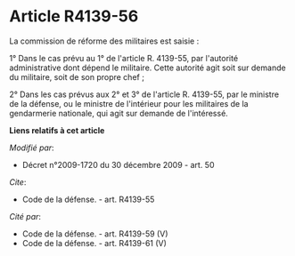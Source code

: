 # Article R4139-56

La commission de réforme des militaires est saisie : 

1° Dans le cas prévu au 1° de l'article R. 4139-55, par l'autorité administrative dont dépend le militaire. Cette autorité
agit soit sur demande du militaire, soit de son propre chef ; 

2° Dans les cas prévus aux 2° et 3° de l'article R. 4139-55, par le ministre de la défense, ou le ministre de l'intérieur
pour les militaires de la gendarmerie nationale, qui agit sur demande de l'intéressé.

**Liens relatifs à cet article**

_Modifié par_:

  - Décret n°2009-1720 du 30 décembre 2009 - art. 50

_Cite_:

  - Code de la défense. - art. R4139-55

_Cité par_:

  - Code de la défense. - art. R4139-59 (V)
  - Code de la défense. - art. R4139-61 (V)
